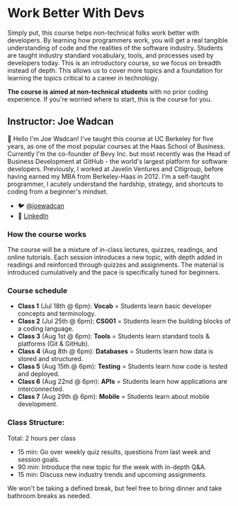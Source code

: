 # Work Better With Devs

Simply put, this course helps non-technical folks work better with developers. By learning how programmers work, you will get a real tangible understanding of code and the realities of the software industry. Students are taught industry standard vocabulary, tools, and processes used by developers today. This is an introductory course, so we focus on breadth instead of depth. This allows us to cover more topics and a foundation for learning the topics critical to a career in technology.

**The course is aimed at non-technical students** with no prior coding experience. If you're worried where to start, this is the course for you. 

## Instructor: Joe Wadcan 

:wave: Hello I'm Joe Wadcan! I've  taught this course at UC Berkeley for five years, as one of the most popular courses at the Haas School of Business. Currently I'm the co-founder of Bevy Inc. but most recently was the Head of Business Development at GitHub - the world's largest platform for software developers. Previously, I worked at Javelin Ventures and Citigroup, before having earned my MBA from Berkeley-Haas in 2012. I'm a self-taught programmer, I acutely understand the hardship, strategy, and shortcuts to coding from a beginner's mindset.

- :bird: [@joewadcan](https://twitter.com/joewadcan) 
- :link: [LinkedIn](https://www.linkedin.com/in/joewadcan)

### How the course works

The course will be a mixture of in-class lectures, quizzes, readings, and online tutorials. Each session introduces a new topic, with depth added in readings and reinforced through quizzes and assignments. The material is introduced cumulatively and the pace is specifically tuned for beginners.

### Course schedule

- **Class 1** (Jul 18th @ 6pm): **Vocab** = Students learn basic developer concepts and terminology.
- **Class 2** (Jul 25th @ 6pm): **CS001** = Students learn the building blocks of a coding language.
- **Class 3** (Aug 1st @ 6pm):  **Tools** = Students learn standard tools & platforms (Git & GitHub).
- **Class 4** (Aug 8th @ 6pm):  **Databases** = Students learn how data is stored and structured.
- **Class 5** (Aug 15th @ 6pm): **Testing** = Students learn how code is tested and deployed.
- **Class 6** (Aug 22nd @ 6pm): **APIs** = Students learn how applications are interconnected.
- **Class 7** (Aug 29th @ 6pm): **Mobile** = Students learn about mobile development.

### Class Structure:
Total: 2 hours per class
- 15 min: Go over weekly quiz results, questions from last week and session goals.
- 90 min: Introduce the new topic for the week with in-depth Q&A.
- 15 min: Discuss new industry trends and upcoming assignments.

We won't be taking a defined break, but feel free to bring dinner and take bathroom breaks as needed. 
